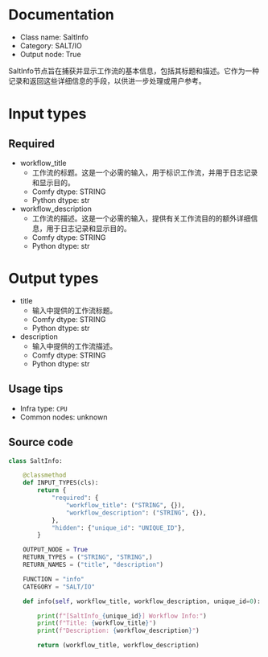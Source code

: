 
# Documentation
- Class name: SaltInfo
- Category: SALT/IO
- Output node: True

SaltInfo节点旨在捕获并显示工作流的基本信息，包括其标题和描述。它作为一种记录和返回这些详细信息的手段，以供进一步处理或用户参考。

# Input types
## Required
- workflow_title
    - 工作流的标题。这是一个必需的输入，用于标识工作流，并用于日志记录和显示目的。
    - Comfy dtype: STRING
    - Python dtype: str
- workflow_description
    - 工作流的描述。这是一个必需的输入，提供有关工作流目的的额外详细信息，用于日志记录和显示目的。
    - Comfy dtype: STRING
    - Python dtype: str

# Output types
- title
    - 输入中提供的工作流标题。
    - Comfy dtype: STRING
    - Python dtype: str
- description
    - 输入中提供的工作流描述。
    - Comfy dtype: STRING
    - Python dtype: str


## Usage tips
- Infra type: `CPU`
- Common nodes: unknown


## Source code
```python
class SaltInfo:

    @classmethod
    def INPUT_TYPES(cls):
        return {
            "required": {
                "workflow_title": ("STRING", {}),
                "workflow_description": ("STRING", {}),
            },
            "hidden": {"unique_id": "UNIQUE_ID"},
        }

    OUTPUT_NODE = True
    RETURN_TYPES = ("STRING", "STRING",)
    RETURN_NAMES = ("title", "description")

    FUNCTION = "info"
    CATEGORY = "SALT/IO"

    def info(self, workflow_title, workflow_description, unique_id=0):

        print(f"[SaltInfo_{unique_id}] Workflow Info:")
        print(f"Title: {workflow_title}")
        print(f"Description: {workflow_description}")

        return (workflow_title, workflow_description)

```
